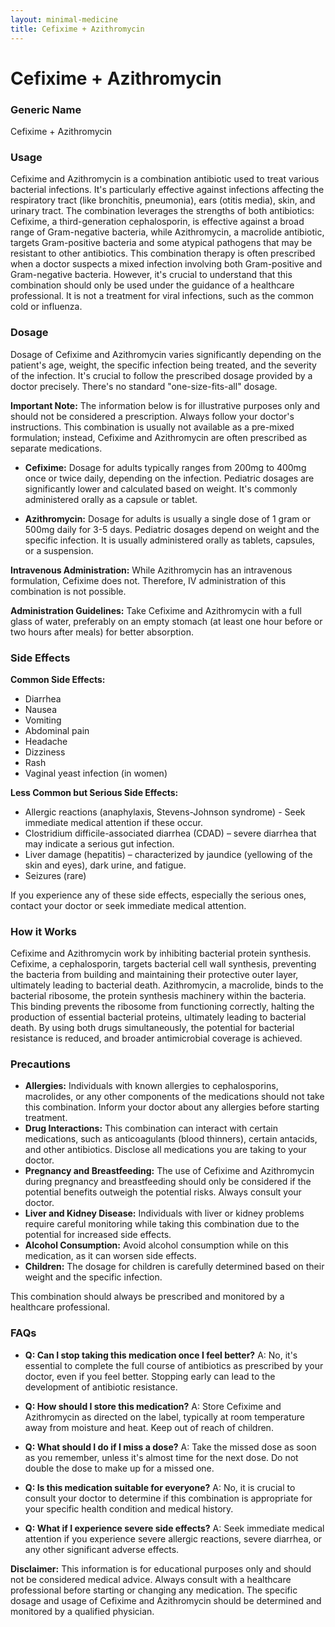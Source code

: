 ```yaml
---
layout: minimal-medicine
title: Cefixime + Azithromycin
---
```


# Cefixime + Azithromycin
### Generic Name
Cefixime + Azithromycin


### Usage

Cefixime and Azithromycin is a combination antibiotic used to treat various bacterial infections.  It's particularly effective against infections affecting the respiratory tract (like bronchitis, pneumonia), ears (otitis media), skin, and urinary tract.  The combination leverages the strengths of both antibiotics: Cefixime, a third-generation cephalosporin, is effective against a broad range of Gram-negative bacteria, while Azithromycin, a macrolide antibiotic, targets Gram-positive bacteria and some atypical pathogens that may be resistant to other antibiotics.  This combination therapy is often prescribed when a doctor suspects a mixed infection involving both Gram-positive and Gram-negative bacteria. However, it's crucial to understand that this combination should only be used under the guidance of a healthcare professional.  It is not a treatment for viral infections, such as the common cold or influenza.


### Dosage

Dosage of Cefixime and Azithromycin varies significantly depending on the patient's age, weight, the specific infection being treated, and the severity of the infection.  It's crucial to follow the prescribed dosage provided by a doctor precisely.  There's no standard "one-size-fits-all" dosage.

**Important Note:**  The information below is for illustrative purposes only and should not be considered a prescription.  Always follow your doctor's instructions.  This combination is usually not available as a pre-mixed formulation; instead, Cefixime and Azithromycin are often prescribed as separate medications.

* **Cefixime:**  Dosage for adults typically ranges from 200mg to 400mg once or twice daily, depending on the infection. Pediatric dosages are significantly lower and calculated based on weight.  It's commonly administered orally as a capsule or tablet.

* **Azithromycin:**  Dosage for adults is usually a single dose of 1 gram or 500mg daily for 3-5 days. Pediatric dosages depend on weight and the specific infection. It is usually administered orally as tablets, capsules, or a suspension.

**Intravenous Administration:**  While Azithromycin has an intravenous formulation, Cefixime does not.  Therefore, IV administration of this combination is not possible.

**Administration Guidelines:**  Take Cefixime and Azithromycin with a full glass of water, preferably on an empty stomach (at least one hour before or two hours after meals) for better absorption.


### Side Effects

**Common Side Effects:**

* Diarrhea
* Nausea
* Vomiting
* Abdominal pain
* Headache
* Dizziness
* Rash
* Vaginal yeast infection (in women)

**Less Common but Serious Side Effects:**

* Allergic reactions (anaphylaxis, Stevens-Johnson syndrome) - Seek immediate medical attention if these occur.
* Clostridium difficile-associated diarrhea (CDAD) – severe diarrhea that may indicate a serious gut infection.
* Liver damage (hepatitis) – characterized by jaundice (yellowing of the skin and eyes), dark urine, and fatigue.
* Seizures (rare)

If you experience any of these side effects, especially the serious ones, contact your doctor or seek immediate medical attention.


### How it Works

Cefixime and Azithromycin work by inhibiting bacterial protein synthesis.  Cefixime, a cephalosporin, targets bacterial cell wall synthesis, preventing the bacteria from building and maintaining their protective outer layer, ultimately leading to bacterial death.  Azithromycin, a macrolide, binds to the bacterial ribosome, the protein synthesis machinery within the bacteria. This binding prevents the ribosome from functioning correctly, halting the production of essential bacterial proteins, ultimately leading to bacterial death.  By using both drugs simultaneously, the potential for bacterial resistance is reduced, and broader antimicrobial coverage is achieved.


### Precautions

* **Allergies:**  Individuals with known allergies to cephalosporins, macrolides, or any other components of the medications should not take this combination.  Inform your doctor about any allergies before starting treatment.
* **Drug Interactions:**  This combination can interact with certain medications, such as anticoagulants (blood thinners), certain antacids, and other antibiotics.  Disclose all medications you are taking to your doctor.
* **Pregnancy and Breastfeeding:**  The use of Cefixime and Azithromycin during pregnancy and breastfeeding should only be considered if the potential benefits outweigh the potential risks.  Always consult your doctor.
* **Liver and Kidney Disease:**  Individuals with liver or kidney problems require careful monitoring while taking this combination due to the potential for increased side effects.
* **Alcohol Consumption:**  Avoid alcohol consumption while on this medication, as it can worsen side effects.
* **Children:**  The dosage for children is carefully determined based on their weight and the specific infection.

This combination should always be prescribed and monitored by a healthcare professional.


### FAQs

* **Q: Can I stop taking this medication once I feel better?**  A: No, it's essential to complete the full course of antibiotics as prescribed by your doctor, even if you feel better.  Stopping early can lead to the development of antibiotic resistance.

* **Q: How should I store this medication?** A: Store Cefixime and Azithromycin as directed on the label, typically at room temperature away from moisture and heat. Keep out of reach of children.

* **Q: What should I do if I miss a dose?**  A: Take the missed dose as soon as you remember, unless it's almost time for the next dose.  Do not double the dose to make up for a missed one.

* **Q: Is this medication suitable for everyone?** A: No, it is crucial to consult your doctor to determine if this combination is appropriate for your specific health condition and medical history.  

* **Q:  What if I experience severe side effects?** A:  Seek immediate medical attention if you experience severe allergic reactions, severe diarrhea, or any other significant adverse effects.


**Disclaimer:** This information is for educational purposes only and should not be considered medical advice. Always consult with a healthcare professional before starting or changing any medication.  The specific dosage and usage of Cefixime and Azithromycin should be determined and monitored by a qualified physician.
